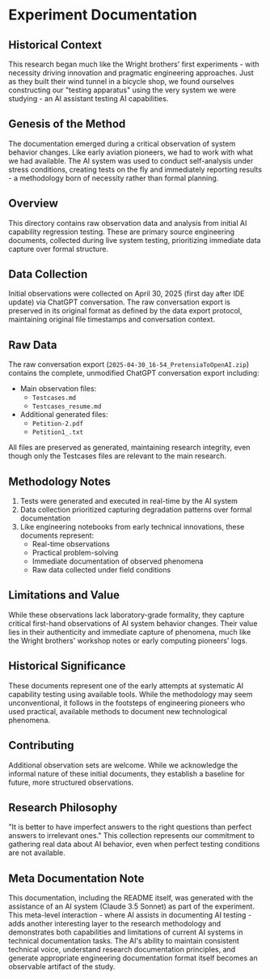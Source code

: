 
# Experiment Documentation

## Historical Context
This research began much like the Wright brothers' first experiments - with necessity driving innovation and pragmatic engineering approaches. Just as they built their wind tunnel in a bicycle shop, we found ourselves constructing our "testing apparatus" using the very system we were studying - an AI assistant testing AI capabilities.

## Genesis of the Method
The documentation emerged during a critical observation of system behavior changes. Like early aviation pioneers, we had to work with what we had available. The AI system was used to conduct self-analysis under stress conditions, creating tests on the fly and immediately reporting results - a methodology born of necessity rather than formal planning.

## Overview
This directory contains raw observation data and analysis from initial AI capability regression testing. These are primary source engineering documents, collected during live system testing, prioritizing immediate data capture over formal structure.

## Data Collection
Initial observations were collected on April 30, 2025 (first day after IDE update) via ChatGPT conversation. The raw conversation export is preserved in its original format as defined by the data export protocol, maintaining original file timestamps and conversation context.

## Raw Data
The raw conversation export (`2025-04-30_16-54_PretensiaToOpenAI.zip`) contains the complete, unmodified ChatGPT conversation export including:
- Main observation files:
    - `Testcases.md`
    - `Testcases_resume.md`
- Additional generated files:
    - `Petition-2.pdf`
    - `Petition1_.txt`

All files are preserved as generated, maintaining research integrity, even though only the Testcases files are relevant to the main research.

## Methodology Notes
1. Tests were generated and executed in real-time by the AI system
2. Data collection prioritized capturing degradation patterns over formal documentation
3. Like engineering notebooks from early technical innovations, these documents represent:
    - Real-time observations
    - Practical problem-solving
    - Immediate documentation of observed phenomena
    - Raw data collected under field conditions

## Limitations and Value
While these observations lack laboratory-grade formality, they capture critical first-hand observations of AI system behavior changes. Their value lies in their authenticity and immediate capture of phenomena, much like the Wright brothers' workshop notes or early computing pioneers' logs.

## Historical Significance
These documents represent one of the early attempts at systematic AI capability testing using available tools. While the methodology may seem unconventional, it follows in the footsteps of engineering pioneers who used practical, available methods to document new technological phenomena.

## Contributing
Additional observation sets are welcome. While we acknowledge the informal nature of these initial documents, they establish a baseline for future, more structured observations.

## Research Philosophy
"It is better to have imperfect answers to the right questions than perfect answers to irrelevant ones." This collection represents our commitment to gathering real data about AI behavior, even when perfect testing conditions are not available.

## Meta Documentation Note
This documentation, including the README itself, was generated with the assistance of an AI system (Claude 3.5 Sonnet) as part of the experiment. This meta-level interaction - where AI assists in documenting AI testing - adds another interesting layer to the research methodology and demonstrates both capabilities and limitations of current AI systems in technical documentation tasks.
The AI's ability to maintain consistent technical voice, understand research documentation principles, and generate appropriate engineering documentation format itself becomes an observable artifact of the study.
